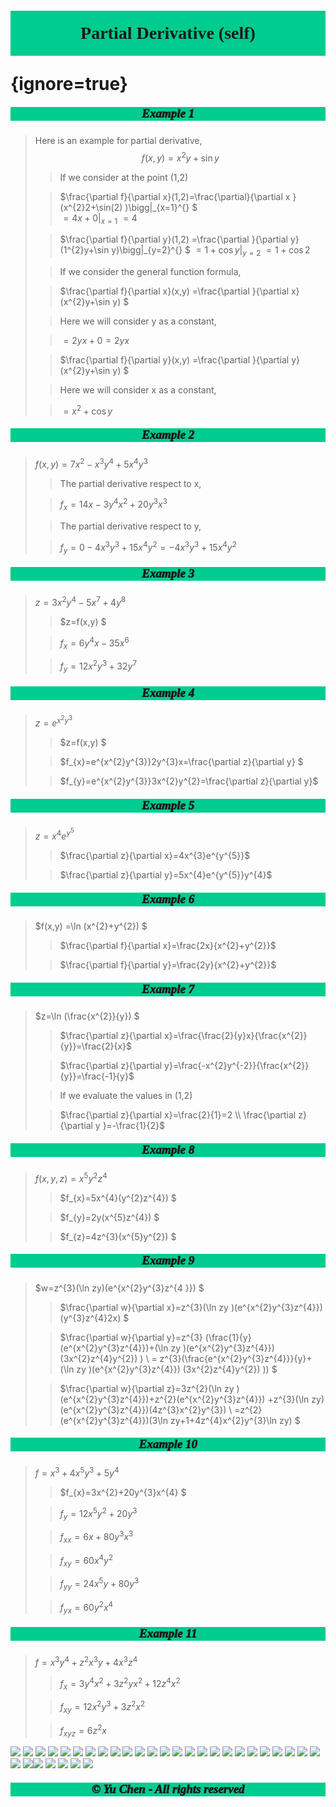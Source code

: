 # <p style='text-align:center;font-family:Verdana;font-weight:600;background-color:#00cc8f;vertical-align:middle;padding:20px;margin-top:60px'>Partial Derivative (self)</p> {ignore=true}

##### <p style='text-align:center;font-size:19px;font-family:Verdana;font-weight:1000;background-color:#00cc8f;vertical-align:middle;padding:0px;margin-top:0px'>Example 1</p>
>Here is an example for partial derivative,
>$$f(x,y) =x^{2}y+\sin y$$ 
>>If we consider at the point (1,2)
>
>>$\frac{\partial f}{\partial x}(1,2)=\frac{\partial}{\partial x }(x^{2}2+\sin(2) )\bigg|_{x=1}^{}    $  
$=4x+0\bigg|_{x=1}^{}$ 
$=4$ 
>
>>$\frac{\partial f}{\partial y}(1,2) =\frac{\partial }{\partial y}(1^{2}y+\sin y)\bigg|_{y=2}^{} $ 
$=1+\cos y\bigg|_{y=2}^{}$ 
$=1+\cos 2$ 
>
>>If we consider the general function formula,
>
>>$\frac{\partial f}{\partial x}(x,y) =\frac{\partial }{\partial x}(x^{2}y+\sin y) $  
>
>>Here we will consider y as a constant,
>
>>$=2yx+0=2yx$ 
>
>>$\frac{\partial f}{\partial  y}(x,y) =\frac{\partial }{\partial y}(x^{2}y+\sin y)  $ 
>
>>Here we will consider x as a  constant,
>
>>$=x^{2}+\cos y$


##### <p style='text-align:center;font-size:19px;font-family:Verdana;font-weight:1000;background-color:#00cc8f;vertical-align:middle;padding:0px;margin-top:0px'>Example 2</p>

>$f(x,y)=7x^{2}-x^{3}y^{4}+5x^{4}y^{3}$
>
>>The partial derivative respect to x,
>
>>$f_{x} = 14x-3y^{4}x^{2}+20y^{3}x^{3}$
>
>>The partial derivative respect to y,
>
>>$f_y=0-4x^{3}y^{3}+15x^{4}y^{2}=-4x^{3}y^{3}+15x^{4}y^{2}$


##### <p style='text-align:center;font-size:19px;font-family:Verdana;font-weight:1000;background-color:#00cc8f;vertical-align:middle;padding:0px;margin-top:0px'>Example 3</p>

>$z=3x^{2}y^{4}-5x^{7}+4y^{8}$ 
>
>>$z=f(x,y) $ 
>
>>$f_{x}=6y^{4}x-35x^{6}$ 
>
>>$f_y=12x^{2}y^{3}+32y^{7}$ 


##### <p style='text-align:center;font-size:19px;font-family:Verdana;font-weight:1000;background-color:#00cc8f;vertical-align:middle;padding:0px;margin-top:0px'>Example 4</p>

>$z=e^{x^{2}y^{3}}$ 
>
>>$z=f(x,y) $ 
>
>>$f_{x}=e^{x^{2}y^{3}}2y^{3}x=\frac{\partial z}{\partial y} $ 
>
>>$f_{y}=e^{x^{2}y^{3}}3x^{2}y^{2}=\frac{\partial z}{\partial y}$ 


##### <p style='text-align:center;font-size:19px;font-family:Verdana;font-weight:1000;background-color:#00cc8f;vertical-align:middle;padding:0px;margin-top:0px'>Example 5</p>

>$z=x^{4}e^{y^{5}}$ 
>
>>$\frac{\partial z}{\partial x}=4x^{3}e^{y^{5}}$ 
>
>>$\frac{\partial z}{\partial y}=5x^{4}e^{y^{5}}y^{4}$ 


##### <p style='text-align:center;font-size:19px;font-family:Verdana;font-weight:1000;background-color:#00cc8f;vertical-align:middle;padding:0px;margin-top:0px'>Example 6</p>

>$f(x,y) =\ln (x^{2}+y^{2}) $ 
>
>>$\frac{\partial f}{\partial x}=\frac{2x}{x^{2}+y^{2}}$ 
>
>>$\frac{\partial f}{\partial y}=\frac{2y}{x^{2}+y^{2}}$ 


##### <p style='text-align:center;font-size:19px;font-family:Verdana;font-weight:1000;background-color:#00cc8f;vertical-align:middle;padding:0px;margin-top:0px'>Example 7</p>

>$z=\ln (\frac{x^{2}}{y}) $ 
>
>>$\frac{\partial z}{\partial x}=\frac{\frac{2}{y}x}{\frac{x^{2}}{y}}=\frac{2}{x}$ 
>
>>$\frac{\partial z}{\partial y}=\frac{-x^{2}y^{-2}}{\frac{x^{2}}{y}}=\frac{-1}{y}$ 
>
>>If we evaluate the values in (1,2)
>
>>$\frac{\partial z}{\partial x}=\frac{2}{1}=2 \\
\frac{\partial z}{\partial y }=-\frac{1}{2}$ 


##### <p style='text-align:center;font-size:19px;font-family:Verdana;font-weight:1000;background-color:#00cc8f;vertical-align:middle;padding:0px;margin-top:0px'>Example 8</p>

>$f(x,y,z) =x^{5}y^{2}z^{4}$ 
>>$f_{x}=5x^{4}(y^{2}z^{4}) $ 
>
>>$f_{y}=2y(x^{5}z^{4}) $ 
>
>>$f_{z}=4z^{3}(x^{5}y^{2}) $ 


##### <p style='text-align:center;font-size:19px;font-family:Verdana;font-weight:1000;background-color:#00cc8f;vertical-align:middle;padding:0px;margin-top:0px'>Example 9</p>

>$w=z^{3}(\ln zy)(e^{x^{2}y^{3}z^{4 }})  $ 
>
>>$\frac{\partial w}{\partial x}=z^{3}(\ln zy )(e^{x^{2}y^{3}z^{4}})(y^{3}z^{4}2x)   $ 
>
>>$\frac{\partial w}{\partial y}=z^{3} (\frac{1}{y}(e^{x^{2}y^{3}z^{4}})+(\ln zy )(e^{x^{2}y^{3}z^{4}})  (3x^{2}z^{4}y^{2}) ) \\
= z^{3}(\frac{e^{x^{2}y^{3}z^{4}}}{y}+(\ln zy )(e^{x^{2}y^{3}z^{4}})  (3x^{2}z^{4}y^{2}) )) $ 
>
>>$\frac{\partial w}{\partial z}=3z^{2}(\ln zy )(e^{x^{2}y^{3}z^{4}})+z^{2}(e^{x^{2}y^{3}z^{4}}) +z^{3}(\ln zy) (e^{x^{2}y^{3}z^{4}})(4z^{3}x^{2}y^{3}) \\
=z^{2}(e^{x^{2}y^{3}z^{4}})(3\ln zy+1+4z^{4}x^{2}y^{3}\ln zy)        $ 


##### <p style='text-align:center;font-size:19px;font-family:Verdana;font-weight:1000;background-color:#00cc8f;vertical-align:middle;padding:0px;margin-top:0px'>Example 10</p>

>$f=x^{3}+4x^{5}y^{3}+5y^{4}$ 
>
>>$f_{x}=3x^{2}+20y^{3}x^{4} $ 
>
>>$f_{y}=12x^{5}y^{2}+20y^{3}$  
>
>>$f_{x x}=6x+80y^{3}x^{3}$ 
>
>>$f_{x y}=60x^{4}y^{2}$    
>
>>$f_{y y}=24x^{5}y+80y^{3}$ 
>
>>$f_{y x}=60y^{2}x^{4}$ 


##### <p style='text-align:center;font-size:19px;font-family:Verdana;font-weight:1000;background-color:#00cc8f;vertical-align:middle;padding:0px;margin-top:0px'>Example 11</p>

>$f=x^{3}y^{4}+z^{2}x^{3}y+4x^{3}z^{4}$ 
>
>>$f_{x}=3y^{4}x^{2}+3z^{2}yx^{2}+12z^{4}x^{2}$ 
>
>>$f_{xy}=12x^{2}y^{3}+3z^{2}x^{2}$ 
>
>>$f_{xyz}=6z^{2}x$



[![](https://img.shields.io/badge/Yu%20Chen-chen11976%40gtiit.edu.cn-%2300FFFF)](chen11976@gtiit.edu.cn) [![](https://img.shields.io/badge/Code%20in-Latex%20--%20Katex-%23ffd700)]()  [![](https://img.shields.io/badge/Yu%20Chen-Home-%09%234169E1)](https://offsaying.github.io) [![](https://img.shields.io/badge/Mozilla%20Public%20License-2.0-rgb(27%2C181%2C214))](https://www.mozilla.org/en-US/MPL/2.0/)
[![](https://img.shields.io/badge/Windows-10-2376bc?style=flat-square&logo=windows&logoColor=ffffff)](https://www.microsoft.com/windows/get-windows-10) [![](https://img.shields.io/badge/Linux-Ubuntu-2376bc?style=flat-square&logo=ubuntu&logoColor=ffffff)](https://ubuntu.com/) [![](https://img.shields.io/badge/Linux-Centos-2376bc?style=flat-square&logo=centos&logoColor=ffffff)](https://www.centos.org/) [![](https://img.shields.io/badge/MacOS-Monterey-2376bc?style=flat-square&logo=apple&logoColor=ffffff)](https://www.apple.com/) [![](https://img.shields.io/badge/IDE-Visual%20Studio%20Code-blue?style=flat-square&logo=visual-studio-code&logoColor=ffffff)](https://code.visualstudio.com/) [![](https://img.shields.io/badge/Intellij-Idea-blue?style=flat-square&logo=intellijidea&logoColor=ffffff)](https://www.jetbrains.com/idea/) [![](https://img.shields.io/badge/IDE-Goland-blue?style=flat-square&logo=jetbrains&logoColor=ffffff)](https://www.jetbrains.com/go/) [![](https://img.shields.io/badge/IDE-PyCharm-blue?style=flat-square&logo=jetbrains&logoColor=ffffff)](https://www.jetbrains.com/pycharm/) [![](https://img.shields.io/badge/IDE-Clion-blue?style=flat-square&logo=jetbrains&logoColor=ffffff)](https://www.jetbrains.com/clion/) [![](https://img.shields.io/badge/IDE-WebStorm-blue?style=flat-square&logo=jetbrains&logoColor=ffffff)](https://www.jetbrains.com/webstorm/) [![](https://img.shields.io/badge/Andriod-Studio-blue?style=flat-square&logo=android&logoColor=ffffff)](https://developer.android.com/studio/) [![](https://img.shields.io/badge/Linux-Vim-blue?style=flat-square&logo=vim&logoColor=ffffff)](https://www.vim.org/) [![](https://img.shields.io/badge/-Java-007396?style=flat-square&logo=java&logoColor=ffffff)](https://www.java.com/)  [![](https://img.shields.io/badge/-C++-269539?style=flat-square&logo=c%2B%2B&logoColor=ffffff)](https://www.cplusplus.com/) [![](https://img.shields.io/badge/-Python-3776AB?style=flat-square&logo=python&logoColor=ffffff)](https://www.python.org/) [![](https://img.shields.io/badge/-Scala-2496ED?style=flat-square&logo=scala&logoColor=ffffff)](https://www.scala-lang.org/) [![](https://img.shields.io/badge/-JavaScript-f7e018?style=flat-square&logo=javascript&logoColor=white)](https://www.ecma-international.org/) [![](https://img.shields.io/badge/-HTML5-E34F26?style=flat-square&logo=html5&logoColor=white)](https://html.spec.whatwg.org/) [![](https://img.shields.io/badge/-CSS3-1572B6?style=flat-square&logo=css3&logoColor=white)](https://www.w3.org/Style/CSS/)  [![](https://img.shields.io/badge/TypeScript-cb3837?style=flat-square&logo=TypeScript&logoColor=ffffff)](https://www.typescriptlang.org/)  [![](https://img.shields.io/badge/Shell-f05032?style=flat-square&logo=powershell&logoColor=ffffff)](https://www.shell.com/) [![](https://img.shields.io/badge/C%23-43853d?style=flat-square&logo=CSharp&logoColor=ffffff)](https://docs.microsoft.com/en-us/dotnet/csharp/)  [![](https://img.shields.io/badge/-MySQL-003545?style=flat-square&logo=mysql&logoColor=white)](https://www.mysql.com/)[![](https://img.shields.io/badge/-Git-f05032?style=flat-square&logo=git&logoColor=white)](https://git-scm.com/) [![](https://img.shields.io/badge/-Node.js-43853d?style=flat-square&logo=node.js&logoColor=ffffff)](https://nodejs.org/) [![](https://img.shields.io/badge/-jQuery-003545?style=flat-square&logo=jquery&logoColor=white)](https://jquery.com/) [![](https://img.shields.io/badge/-PyTorch-269539?style=flat-square&logo=pytorch&logoColor=white)](https://pytorch.org/) [![](https://img.shields.io/badge/-Markdown-003545?style=flat-square&logo=markdown&logoColor=white)](https://daringfireball.net/projects/markdown/)  
##### <p style='text-align:center;font-size:19px;font-family:Verdana;font-weight:600;font-weight:1000;background-color:#00cc8f;vertical-align:middle;padding:0px;margin-top:0px'>© Yu Chen - All rights reserved</p>



